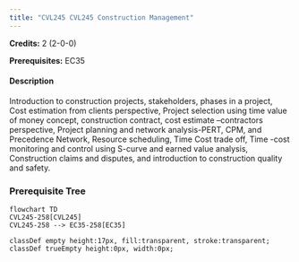 ```yaml
---
title: "CVL245 CVL245 Construction Management"
---
```

**Credits:** 2 (2-0-0)

**Prerequisites:** EC35

#### Description
Introduction to construction projects, stakeholders, phases in a project, Cost estimation from clients perspective, Project selection using time value of money concept, construction contract, cost estimate –contractors perspective, Project planning and network analysis-PERT, CPM, and Precedence Network, Resource scheduling, Time Cost trade off, Time -cost monitoring and control using S-curve and earned value analysis, Construction claims and disputes, and introduction to construction quality and safety.

### Prerequisite Tree

```mermaid
flowchart TD
CVL245-258[CVL245]
CVL245-258 --> EC35-258[EC35]

classDef empty height:17px, fill:transparent, stroke:transparent;
classDef trueEmpty height:0px, width:0px;
```